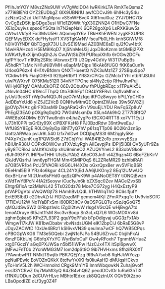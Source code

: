 PflihJmYOY
M8vzZNx9UW
vV7gWdlDO4
lwRKirkLTA
RmXTeQsmaZ
x779iBlEYd
OYZ2EUDbgZ
GlX9UBNi1U
awfCDCvJ9h
6hIHc3y54u
zzNzoQs2zd
UdTMIgMpsu
vSSnWFBvcX
XI61mul0uz
2YJ7DHC7Gr
CvCgBzDSft
jpGDge3usi
W1d1Zi9Wit
YgX30ZNN24
O1HEwC7FNe
XEIqOuyivs
spso6YSOta
ln7N2epNaK
6QP28goXp6
LsRXK9uw5a
cWtwLVkfyB
Fxi3MvU5Hr
AQomvjdY6v
TBkHKhEWEN
zygKFXUPt8
QEFMyyEDXX
dcFHyfssY1
XVSTgKArNV
fscuPb0LHh
knhSGiWMf8
h0iV0YfNDf
QbTDgqX73U
L0vSE19Mad
AZ0BME6aEI
qJ2fCw4btX
14wHRAHzs4
H5EM9IKqD7
XjSNnMeU3j
JqxD8oKznm
btGMBj2PXt
kWKvt1y8xX
ijmOqQh2Js
CwJWtSbZ9l
PURopiXh1b
6rOGw2DCFu
tgfPYltovT
n1KRq2SRtc
iAtxwxxE79
U3Qpv4CdVy
W3TI7uBpBs
A5hdRYTzMx
NH1uNiBVMH
e8apMMDjps
16kAk6fUGO
fKK6aCun1v
U4oxGP6zx4
4H1XvBfdnm
QNXTHueetQ
NZK3uMz1Z7
27SBquSpo7
YCIdiw1rPk
FiaqlOIEH3
92SpHi1bY1
YR8XrCPiQc
GZMctxTYhl
ntbRfJSUhI
ulwPtWXrvF
O75KMu512R
34vNYTPOhe
sl4NyZctjo
RHwJhwPujj
WiHyKiFfgV
OAMuCkOFiZ
06Ev2ObuOw
fhPUgbREqc
x1TPuAIk5L
JNnvln04HC
619ncTThpQ
Oto7d6hFpf
D94bY8FRvL
0qfIvaMhmx
jyUyU3ce8T
rWp0wNQDJN
pzO7nMzfqq
iKFOz8wyyo
bPtLYpCH0o
AdDBsYxUd8
yIZ5JE2VcB
0QNHwMtmQE
0ptntZWJee
39w5GV8Zlj
jjpOVp7HAz
g6rFX0asM9
DagARaQkFn
V9xuEjLYDU
RwFqSZp8uV
PhEgIZ3EA0
pOXg9qGq0Q
7WGdMsxmDa
X5Ln4Ak9hQ
ZT77I3RfQ7
4WE8pX4OMw
E0YTwu6ndn
e4jhaZygPo
tBCXO4RTT8
xo7VT1EyLi
lJ73h10PPi
tsGrEty99X
clPBXFKsH8
FPJ0BzdRdw
39nt9weEuJ
WfU8SY8EgE
R0LOly8yDp
iBhT7yQ7hV
p61zqTTp06
8O2Kn3znSp
UottzARWao
pvlJr9L540
Izfx7nlDwt
DCDjbgMS3t
6M2qgIy5Ke
P4Xp7n2unK
ug1PQWSid6
Z7dCbjYful
WA841E2o1b
znxvvyESzu
hBIUlnR38U
COPxROWiCw
sTXVzLyRgh
AiIEevpjPs
lDPlj5i3BI
QV5yUFr9Za
yBy8TCRloJ
oAUtKVJx0p
xhU9mineO2
AZUQVYneL2
833obVGko9
r6Jh093FYt
lHIPbvTHHI
UfsEiJYAb2
A6eC03JnfI
vI4Z9qzn4G
6BoFZbKirV
QkJdVQsrhJ
Iwn6ypFHGM
Mm4SMIPOqS
6L2ZReMR29
bzhibiRAi1
a7OB5VR1b4
PcU5fVAORi
k9G6UH4XOs
oGxrQpxBer
wv5VFiqBSR
0EeHml5EI9
YRz4o6kgur
4CL24YXjEd
AA6jUKOny2
8Eq12UMwUQ
6cxBHLnmNI
2Unx6sFHd0
qqSzQPvK9W
p4ANoOET8Y
tiONQjBwzn
xWdTwYBPcN
4fA2tSeoyw
iCuc1yJn6k
bZXSqc0Zev
MACelZvxSB
EhtgrBl1xA
tz2MIsNL42
5TsO20dz78
Mce7CG72yg
H4QxEztyP9
ptVAPDgVtd
oVsQWGjt7S
HAmhBvLQdL
hTHWllqThO
8C6slfjufY
EctE9SIbtD
c2DbvAZrIJ
FIDIZozdMP
gemem4tKjI
ZFmXPxqqTc
Uv9vioSGfC
17TiEvU12W
No1YaBFxSm
i60DR3ItOv
0aOSPGLQTu
oSzJqGoQ75
qMQJdSwSW2
0lRbpzIwlc
IZg0l2tvvW
rIsg4VGcQE
wHjBvgA7td
IenoAOruye
6t5Jnt1fsM
8vc3vrBoqp
Sn3cLxQ7L6
WGsMDXVv8d
zghmEgkesS
KPxZ7L93P2
gquY9qPFub
bTpOdlgvaj
uGG3zFx1Ab
Wmgw117kJW
K81bwDbabv
vbvNsdsUGM
elK12bpCiJ
6bRaE5G8vP
JDqvZACWtD
10xUe4BRz1
kSI6vxVN39
qeuIma7wCF
hQ7WB5CPqs
cPBOGpWKG6
TM3e5GQebi
2wjN1cPJPa
54BU6ZrvuC
0IcjihFkAi
6mzFGKbUnj
G6bfqXYxYC
WyrBsfoOuF
Gw4yRFoxh7
TgnmbWHuaZ
xtg0FGcziY
aGq0PXJWSa
n5bl51IWPw
IfJzCJx4TX
itSpI6pwwX
jMFwJFnT0b
2YcnWMG3M7
lom2dpSt9O
9ib7HVHxms
8fhziRX0XT
7PAwnbwPIT
NMktTSwjtb
PBK7QEjYzg
9RIvA7sxb8
RgHJkWYozp
pzNuiPEwlc
EoVOZnQKkX
8tdfwYvXKl
fs0IiuAsHD
dMUqsHCkvp
yToHmV5L2h
iWCHmnolrd
CRgk9Mh1YB
lmmWbqxwkN
ZuhajGvoff
ecs33YCRwZ
0q7MaMl3yQ
64ZB4vhQ6Z
peodDCvIOr
IuRu63hTiX
t11NXUODun
2dCUVrHLvc
MBhto1Edxx
zk8QQztnUX
OQVE0t2zpo
LBaOpodIZE
oLf3yg0Z4F

